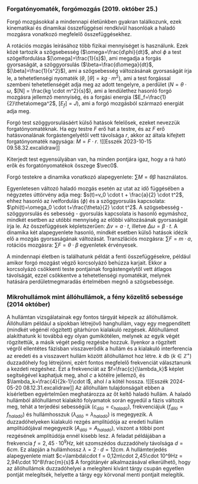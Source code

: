 ### Forgatónyomaték, forgómozgás (2019. október 25.)
Forgó mozgásokkal a mindennapi  életünkben gyakran találkozunk, ezek kinematikai és dinamikai összefüggései rendkívül hasonlóak a haladó mozgásra vonatkozó megfelelő összefüggésekhez.

A rotációs mozgás leírásához több fizikai mennyiséget is használunk. Ezek közé tartozik a szögsebesség ($\omega=\frac{d\phi}{dt}$, ahol $\phi$ a test szögelfordulása $[\omega]=\frac{1}{s}$), ami megadja a forgás gyorsaságát, a szöggyorsulás ($\beta=\frac{d\omega}{dt}$, $[\beta]=\frac{1}{s^2}$), ami a szögsebesség változásának gyorsaságát írja le, a tehetetlenségi nyomaték ($\theta$, $[\theta]=kg \cdot m^2$), ami a test forgással szembeni tehetetlenségét adja meg az adott tengelyre, a perdület ($N=\theta \cdot \omega$, $[N] = \frac{kg \cdot m^2}{s}$), ami a lendülethez hasonló forgó mozgásra jellemző mennyiség, és a forgási energia ($E_f=\frac{1}{2}\theta\omega^2$, $[E_f]=J$), ami a forgó mozgásból származó energiát adja meg. 

Forgó test szöggyorsulásáért külső hatások felelősek, ezeket nevezzük forgatónyomatéknak. Ha egy testre $F$ erő hat a testre, és az $F$ erő hatásvonalának  forgástengelyétől vett távolsága $r$, akkor az általa kifejtett forgatónyomaték nagysága:
$M=F\cdot r$.
![[Esszék 2023-10-15 09.58.32.excalidraw]]

Kiterjedt test egyensúlyában van, ha minden pontjára igaz, hogy a rá ható erők és forgatónyomatékok összege $\vec0$.

Forgó testekre a dinamika vonatkozó alapegyenlete:
$\sum M=\theta\beta$
használatos.

Egyenletesen változó haladó mozgás esetén az utat az idő függésében a négyzetes úttörvény adja meg:
$s(t)=v_0 \cdot t + \frac{a}{2} \cdot t^2$,
ehhez hasonló az ívelfordulás ($\phi$) és a szöggyorsulás kapcsolata:
$\phi(t)=\omega_0 \cdot t+\frac{\theta}{2} \cdot t^2$.
A szögsebesség - szöggyorsulás és sebesség - gyorsulás kapcsolata is hasonló egymáshoz, mindkét esetben az utóbbi mennyiség az előbbi változásának gyorsaságát írja le. Az összefüggések képletszerűen:
$\Delta v=a \cdot t$,
illetve
$\Delta \omega = \beta \cdot t$.
A dinamika két alapegyenlete hasonló, mindkét esetben külső hatások idézik elő a mozgás gyorsaságának változását. Transzlációs mozgásra:
$\sum F = m \cdot a$,
rotációs mozgásra:
$\sum F = \theta \cdot \beta$
egyenletek érvényesek.

A mindennapi életben is találhatunk példát a fenti összefüggésekre, például amikor forgó mozgást végző korcsolyázó behúzza karjait. Ekkor a korcsolyázó csökkenti teste pontjainak forgástengelytől vett átlagos távolságát, ezzel csökkentve a tehetetlenségi nyomatékát, melynek hatására perdületmegmaradás értelmében megnő a szögsebessége.

### Mikrohullámok mint állóhullámok, a fény közelítő sebessége (2014 október)
A hullámtan vizsgálatainak egy fontos tárgyát képezik az állóhullámok. Állóhullám például a sípokban létrejövő hanghullám, vagy egy megpendített (mindkét végénél rögzített) gitárhúron kialakuló rezgések.
Állóhullámot alakíthatunk ki továbbá egy olyan gumikötélen, melynek az egyik végét rögzítettük, a másik végét pedig rezgésbe hozzuk. Ilyenkor a rögzített végről ellentétes fázisban visszaverődik a hullám és a kialakuló interferencia az eredeti és a visszavert hullám között állóhullámot hoz létre.
$k$ db ($k\in \mathbb{Z^+}$) duzzadóhely fog létrejönni, ezért fontos megfelelő frekvenciát választanunk a kezdeti rezgéshez. Ezt a frekvenciát az
$f=\frac{c}{\lambda_k}$
képlet segítségével kaphatjuk meg, ahol $c$ a kötélre jellemző, és
$\lambda_k=\frac{4}{2k-1}\cdot l$,
ahol $l$ a kötél hossza.
![[Esszék 2024-05-20 08.12.31.excalidraw]]
Az állóhullám tulajdonságait ebben a kísérletben egyértelműen meghatározza az őt keltő haladó hullám. A haladó hullámból állóhullámot kialakító folyamatok során egyedül a fázis változik meg, tehát a terjedési sebességük ($c_{álló}=c_{haladó}$), frekvenciájuk ($f_{álló}=f_{haladó}$) és hullámhosszuk ($\lambda_{álló}=\lambda_{haladó}$) is megegyezik. A duzzadóhelyeken kialakuló rezgés amplitúdója az eredeti hullám amplitúdójával megegyezik ($A_{álló}=A_{haladó}$), viszont a többi pont rezgésének amplitúdója ennél kisebb lesz.
A feladat példájában a frekvencia $f=2,45\cdot 10^9Hz$, két szomszédos duzzadóhely távolsága $d=6cm$. Ez alapján a hullámhossz $\lambda=2\cdot  d = 12 cm$. A hullámterjedés alapegyenlete miatt $c=\lambda\cdot f = 0,12m\cdot 2,45\cdot 10^9Hz = 2,94\cdot 10^8\frac{m}{s}$
A forgótányér alkalmazásával elkerülhető, hogy az állóhullámok duzzadóhelyei a melegíteni kívánt tárgy csupán egyetlen pontját melegítsék, helyette a tárgy egy körvonal menti pontjait melegítik.